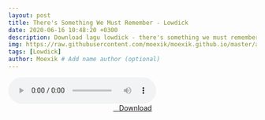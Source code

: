 ```yaml
---
layout: post
title: There's Something We Must Remember - Lowdick
date: 2020-06-16 10:48:20 +0300
description: Download lagu lowdick - there's something we must remember.mp3 # Add post description (optional)
img: https://raw.githubusercontent.com/moexik/moexik.github.io/master/assets/img/cover/Lowdick_there's_something_we_must_remember.webp # Add image post (optional)
tags: [Lowdick]
author: Moexik # Add name author (optional)
---
```


<audio class='js-player' style="--plyr-color-main: #212121;" controls>
<source src="https://drive.google.com/uc?authuser=0&id=1T7tlSvtxOA65yW2v_qKFk2Q_mxXFFPDv&export=download" type="audio/mp3">
</audio><br />

<center>
<a href="/dl/theressomethingwemustremember-lowdick/" ><i class="fa fa-caret-down" aria-hidden="true"></i>&nbsp; &nbsp;Download</a>
</center><br />
